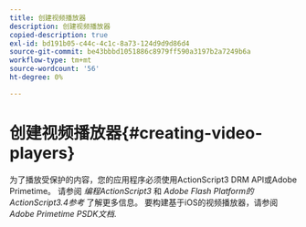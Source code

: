 ```yaml
---
title: 创建视频播放器
description: 创建视频播放器
copied-description: true
exl-id: bd191b05-c44c-4c1c-8a73-124d9d9d86d4
source-git-commit: be43bbbd1051886c8979ff590a3197b2a7249b6a
workflow-type: tm+mt
source-wordcount: '56'
ht-degree: 0%

---
```


# 创建视频播放器{#creating-video-players}

为了播放受保护的内容，您的应用程序必须使用ActionScript3 DRM API或Adobe Primetime。 请参阅 *编程ActionScript3* 和 *Adobe Flash Platform的ActionScript3.4参考* 了解更多信息。 要构建基于iOS的视频播放器，请参阅 *Adobe Primetime PSDK文档*.
